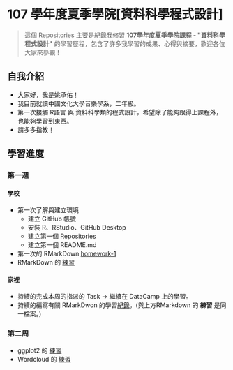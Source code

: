 ﻿# 107 學年度夏季學院[資料科學程式設計]
> 這個 Repositories 主要是紀錄我修習 **107學年度夏季學院課程 - "資料科學程式設計"** 的學習歷程，包含了許多我學習的成果、心得與摘要，歡迎各位大家來參觀！
## 自我介紹
* 大家好，我是姚承佑！
* 我目前就讀中國文化大學音樂學系，二年級。
* 第一次接觸 R語言 與 資料科學類的程式設計，希望除了能夠跟得上課程外，也能夠學習到東西。
* 請多多指教！
## 學習進度
### 第一週
#### 學校
* 第一次了解與建立環境
    * 建立 GitHub 帳號
    * 安裝 R、RStudio、GitHub Desktop
    * 建立第一個 Repositories
    * 建立第一個 README.md
* 第一次的 RMarkDown [homework-1](https://pccuyao.github.io/CSX_RProject_Summer_2018/week1/hw1.html)
* RMarkDown 的 [練習](https://pccuyao.github.io/CSX_RProject_Summer_2018/week1/RMARK_EXER.html)
#### 家裡
* 持續的完成本周的指派的 Task -> 繼續在 DataCamp 上的學習。
* 持續的編寫有關 RMarkDwon 的學習[紀錄](https://pccuyao.github.io/CSX_RProject_Summer_2018/week1/RMARK_EXER.html)。(與上方RMarkdown 的 **練習** 是同一檔案。)
### 第二周
* ggplot2 的 [練習](https://pccuyao.github.io/CSX_RProject_Summer_2018/week2/ggplot_ex1.html)
* Wordcloud 的 [練習](https://pccuyao.github.io/CSX_RProject_Summer_2018/week2/Text_Ex.html)